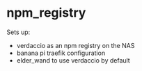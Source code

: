 # npm_registry

Sets up:

- verdaccio as an npm registry on the NAS
- banana pi traefik configuration
- elder_wand to use verdaccio by default

